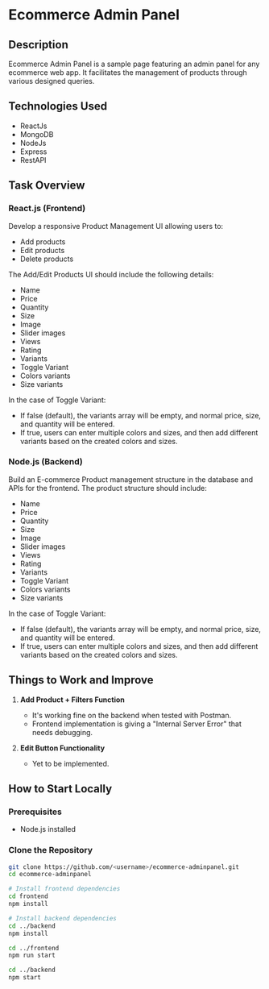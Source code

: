 # Ecommerce Admin Panel

## Description
Ecommerce Admin Panel is a sample page featuring an admin panel for any ecommerce web app. It facilitates the management of products through various designed queries.

## Technologies Used
- ReactJs
- MongoDB
- NodeJs
- Express
- RestAPI

## Task Overview

### React.js (Frontend)
Develop a responsive Product Management UI allowing users to:
- Add products
- Edit products
- Delete products

The Add/Edit Products UI should include the following details:
- Name
- Price
- Quantity
- Size
- Image
- Slider images
- Views
- Rating
- Variants
- Toggle Variant
- Colors variants
- Size variants

In the case of Toggle Variant:
- If false (default), the variants array will be empty, and normal price, size, and quantity will be entered.
- If true, users can enter multiple colors and sizes, and then add different variants based on the created colors and sizes.

### Node.js (Backend)
Build an E-commerce Product management structure in the database and APIs for the frontend. The product structure should include:
- Name
- Price
- Quantity
- Size
- Image
- Slider images
- Views
- Rating
- Variants
- Toggle Variant
- Colors variants
- Size variants

In the case of Toggle Variant:
- If false (default), the variants array will be empty, and normal price, size, and quantity will be entered.
- If true, users can enter multiple colors and sizes, and then add different variants based on the created colors and sizes.

## Things to Work and Improve

1. **Add Product + Filters Function**
   - It's working fine on the backend when tested with Postman.
   - Frontend implementation is giving a "Internal Server Error" that needs debugging.

2. **Edit Button Functionality**
   - Yet to be implemented.

## How to Start Locally

### Prerequisites
- Node.js installed

### Clone the Repository
```bash
git clone https://github.com/<username>/ecommerce-adminpanel.git
cd ecommerce-adminpanel

# Install frontend dependencies
cd frontend
npm install

# Install backend dependencies
cd ../backend
npm install

cd ../frontend
npm run start

cd ../backend
npm start
